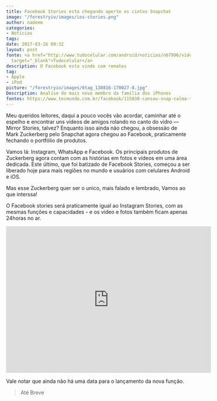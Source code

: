 ```yaml
---
title: Facebook Stories esta chegando aperte os cintos Snapchat
image: "/forestryio/images/ios-stories.png"
author: nadeem
categories:
- Noticias
tags: 
date: 2017-03-16 09:32
layout: post
fonte: <a href="http://www.tudocelular.com/android/noticias/n67996/videochamadas-no-android-via-booyah-app.html"
  target="_blank">Tudocelular</a>
description: O Facebook esta vindo com remates
tag:
- Apple
- iPod
picture: "/forestryio/images/6tag_130816-170027-8.jpg"
Description: Analíse do mais novo membro da família dos iPhones
fontes: https://www.tecmundo.com.br/facebook/115030-cansou-snap-calma-tem-facebook-stories-chegando.htm?utm_source=tecmundo.com.br&utm_medium=home&utm_campaign=ultimasnoticias
---
```

Meu queridos leitores, daqui a pouco vocês vão acordar, caminhar até o espelho e encontrar uns vídeos de amigos rolando no canto do vidro — Mirror Stories, talvez? Enquanto isso ainda não chegou, a obsessão de Mark Zuckerberg pelo Snapchat agora chegou ao Facebook, praticamente fechando o portfólio de produtos.  

Vamos lá: Instagram, WhatsApp e Facebook. Os principais produtos de Zuckerberg agora contam com as histórias em fotos e vídeos em uma área dedicada. Este último, que foi batizado de Facebook Stories, começou a ser liberado hoje para mais regiões no mundo e usuários com celulares Android e iOS.   

Mas esse Zuckerberg quer ser o unico, mais falado e lembrado, Vamos ao que interssa!

O Facebook stories será praticamente igual ao Instagram Stories, com as mesmas funções e capacidades - e os video e fotos também ficam apenas 24horas no ar.

<iframe width="560" height="400" src="https://www.youtube.com/embed/xs8oVzS2Xtg" frameborder="0" allowfullscreen></iframe>  

Vale notar que ainda não há uma data para o lançamento da nova função.

> Até Breve